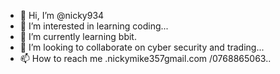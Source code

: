 - 👋 Hi, I’m @nicky934
- 👀 I’m interested in learning coding...
- 🌱 I’m currently learning bbit.
- 💞️ I’m looking to collaborate on cyber security and trading...
- 📫 How to reach me .nickymike357gmail.com /0768865063..

<!---
nicky934/nicky934 is a ✨ special ✨ repository because its `README.md` (this file) appears on your GitHub profile.
You can click the Preview link to take a look at your changes.
--->
